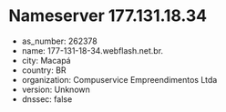# Nameserver 177.131.18.34

* as_number: 262378
* name: 177-131-18-34.webflash.net.br.
* city: Macapá
* country: BR
* organization: Compuservice Empreendimentos Ltda
* version: Unknown
* dnssec: false
